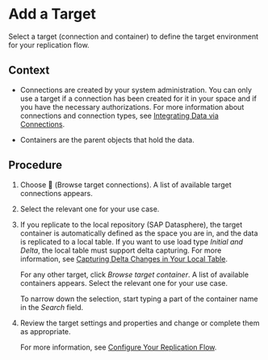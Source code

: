 <!-- loioab490fb4d083442197e2ba3b92079734 -->

<link rel="stylesheet" type="text/css" href="../css/sap-icons.css"/>

# Add a Target

Select a target \(connection and container\) to define the target environment for your replication flow.



<a name="loioab490fb4d083442197e2ba3b92079734__context_rr5_54f_vvb"/>

## Context

-   Connections are created by your system administration. You can only use a target if a connection has been created for it in your space and if you have the necessary authorizations. For more information about connections and connection types, see [Integrating Data via Connections](https://help.sap.com/docs/SAP_DATASPHERE/be5967d099974c69b77f4549425ca4c0/eb85e157ab654152bd68a8714036e463.html).

-   Containers are the parent objects that hold the data.




## Procedure

1.  Choose <span class="FPA-icons"></span> \(Browse target connections\). A list of available target connections appears.

2.  Select the relevant one for your use case.

3.  If you replicate to the local repository \(SAP Datasphere\), the target container is automatically defined as the space you are in, and the data is replicated to a local table. If you want to use load type *Initial and Delta*, the local table must support delta capturing. For more information, see [Capturing Delta Changes in Your Local Table](capturing-delta-changes-in-your-local-table-154bdff.md).

    For any other target, click *Browse target container*. A list of available containers appears. Select the relevant one for your use case.

    To narrow down the selection, start typing a part of the container name in the *Search* field.

4.  Review the target settings and properties and change or complete them as appropriate.

    For more information, see [Configure Your Replication Flow](configure-your-replication-flow-3f5ba0c.md).


